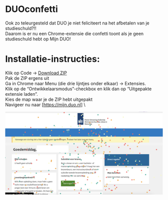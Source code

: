 # DUOconfetti
Ook zo teleurgesteld dat DUO je niet feliciteert na het afbetalen van je studieschuld?!!\
Daarom is er nu een Chrome-extensie die confetti toont als je geen studieschuld hebt op Mijn DUO!

# Installatie-instructies:
Klik op Code -> [Download ZIP](https://github.com/cgnl/DUOconfetti/archive/refs/heads/main.zip)\
Pak de ZIP ergens uit\
Ga in Chrome naar Menu (die drie lijntjes onder elkaar) -> Extensies.\
Klik op de “Ontwikkelaarsmodus”-checkbox en klik dan op “Uitgepakte extensie laden”.\
Kies de map waar je de ZIP hebt uitgepakt\
Navigeer nu naar [https://mijn.duo.nl] \

![Voorbeeld](https://raw.githubusercontent.com/cgnl/DUOconfetti/main/Voorbeeld.png)
